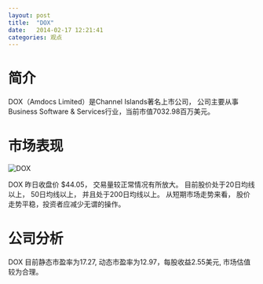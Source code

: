 ```yaml
---
layout: post
title:  "DOX"
date:   2014-02-17 12:21:41
categories: 观点
---
```


# 简介
DOX（Amdocs Limited）是Channel Islands著名上市公司，
公司主要从事Business Software & Services行业，当前市值7032.98百万美元。

# 市场表现

![DOX](http://finviz.com/chart.ashx?t=DOX&ty=c&ta=1&p=d&s=l)

DOX 昨日收盘价 $44.05，
交易量较正常情况有所放大。
目前股价处于20日均线以上，
50日均线以上，
并且处于200日均线以上。
从短期市场走势来看，
股价走势平稳，投资者应减少无谓的操作。

# 公司分析
DOX 目前静态市盈率为17.27, 动态市盈率为12.97，每股收益2.55美元,
市场估值较为合理。
